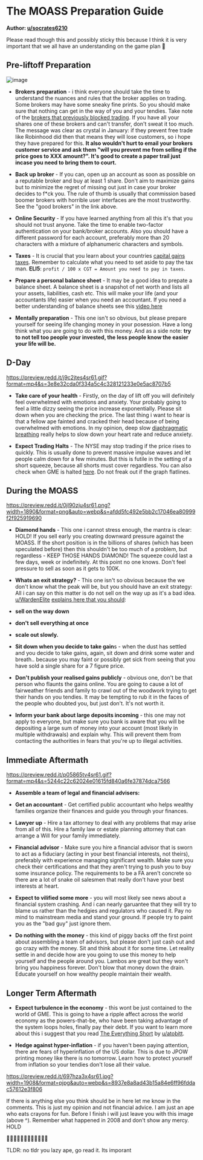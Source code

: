 # The MOASS Preparation Guide

**Author: [u/socrates6210](https://www.reddit.com/user/socrates6210/)**

Please read though this and possibly sticky this because I think it is very important that we all have an understanding on the game plan 🚀

## Pre-liftoff Preparation
![image](https://user-images.githubusercontent.com/82035192/113906295-15baec80-97a2-11eb-87af-8a33e60d20e5.png)

- **Brokers preparation** - i think everyone should take the time to understand the nuances and rules that the broker applies on trading. Some brokers may have some sneaky fine prints. So you should make sure that nothing can get in the way of you and your tendies. Take note of the [brokers that previously blocked trading](https://www.reddit.com/r/stocks/comments/l8rhr3/weekend_gme_thread_homework_for_all_lets_stop/). If you have all your shares one of these brokers and can't transfer, don't sweat it too much. The message was clear as crystal in January: if they prevent free trade like Robinhood did then that means they will lose customers, so i hope they have prepared for this. **It also wouldn't hurt to email your brokers customer service and ask them "will you prevent me from selling if the price goes to XXX amount?". It's good to create a paper trail just incase you need to bring them to court.**

- **Back up broker** - If you can, open up an account as soon as possible on a reputable broker and buy at least 1 share. Don't aim to maximize gains but to minimize the regret of missing out just in case your broker decides to f*ck you. The rule of thumb is usually that commission based boomer brokers with horrible user interfaces are the most trustworthy. See the "good brokers" in the link above.

- **Online Security** - If you have learned anything from all this it's that you should not trust anyone. Take the time to enable two-factor authentication on your bank/broker accounts. Also you should have a different password for each account, preferably more than 20 characters with a mixture of alphanumeric characters and symbols.

- **Taxes** - It is crucial that you learn about your countries [capital gains taxes](https://www.investopedia.com/terms/c/capital_gains_tax.asp). Remember to calculate what you need to set aside to pay the tax man. **ELI5**: `profit / 100 x CGT = Amount you need to pay in taxes`.

- **Prepare a personal balance sheet** -  It may be a good idea to prepate a balance sheet. A balance sheet is a snapshot of net worth and lists all your assets, liabilities, cash etc. This will make your life (and your accountants life) easier when you need an accountant. If you need a better understanding of balance sheets see this [video here](https://www.youtube.com/watch?v=hhKO6MRvk_c)

- **Mentally preparation** - This one isn't so obvious, but please prepare yourself for seeing life changing money in your posession. Have a long think what you are going to do with this money. And as a side note: **try to not tell too people your invested, the less people know the easier your life will be.**

## D-Day
https://preview.redd.it/j9c2jtes4sr61.gif?format=mp4&s=3e8e32cda0f334a5c4c328121233e0e5ac8707b5

- **Take care of your health** - Firstly, on the day of lift off you will definitely feel overwhelmed with emotions and anxiety. Your probably going to feel a little dizzy seeing the price increase exponentially. Please sit down when you are checking the price. The last thing i want to hear is that a fellow ape fainted and cracked their head because of being overwhelmed with emotions. In my opinion, deep slow [diaphragmatic breathing](https://my.clevelandclinic.org/health/articles/9445-diaphragmatic-breathing) really helps to slow down your heart rate and reduce anxiety.

- **Expect Trading Halts** - The NYSE may stop trading if the price rises to quickly. This is usually done to prevent massive impulse waves and let people calm down for a few minutes. But this is futile in the setting of a short squeeze, because all shorts must cover regardless. You can also check when GME is halted [here](https://www.nyse.com/trade-halt-current). Do not freak out if the graph flatlines.

## During the MOASS
https://preview.redd.it/0jl90zju4sr61.png?width=1890&format=png&auto=webp&s=afdd5fc492e5bb2c17046ea80999f2f925919690

- **Diamond hands** - This one i cannot stress enough, the mantra is clear: HOLD! If you sell early you creating downward pressure against the MOASS. If the short position is in the billions of shares (which has been speculated before) then this shouldn't be too much of a problem, but regardless - KEEP THOSE HANDS DIAMOND! The squeeze could last a few days, week or indefinitely. At this point no one knows. Don't feel pressure to sell as soon as it gets to 100K.

- **Whats an exit strategy?** - This one isn't so obvious because the we don't know what the peak will be, but you should have an exit strategy: All i can say on this matter is do not sell on the way up as it's a bad idea. [u/WardenElite](https://www.reddit.com/u/WardenElite/) [explains here that you should](https://www.reddit.com/r/GME/comments/m073v6/exit_strategy_dd_a_comprehensive_guide_to/):
- **sell on the way down**
- **don't sell everything at once**
- **scale out slowly.**

- **Sit down when you decide to take gain**s - when the dust has settled and you decide to take gains, again, sit down and drink some water and breath.. because you may faint or possibly get sick from seeing that you have sold a single share for a 7 figure price.

- **Don't publish your realised gains publicly** - obvious one, don't be that person who flaunts the gains online. You are going to cause a lot of fairweather friends and family to crawl out of the woodwork trying to get their hands on you tendies. It may be tempting to rub it in the faces of the people who doubted you, but just don't. It's not worth it.

- **Inform your bank about large deposits incoming** - this one may not apply to everyone, but make sure you bank is aware that you will be depositing a large sum of money into your account (most likely in multiple withdrawals) and explain why. This will prevent them from contacting the authorities in fears that you're up to illegal activities.

## Immediate Aftermath
https://preview.redd.it/p05865tv4sr61.gif?format=mp4&s=5244c22c62024e01615fd840a6fe37874dca7566

- **Assemble a team of legal and financial advisers:**
- **Get an accountant** - Get certified public accountant who helps wealthy families organize their finances and guide you through your finances.
- **Lawyer up** - Hire a tax attorney to deal with any problems that may arise from all of this. Hire a family law or estate planning attorney that can arrange a Will for your family immediately.

- **Financial advisor** - Make sure you hire a financial advisor that is sworn to act as a fiduciary (acting in your best financial interests, not theirs), preferably with experience managing significant wealth. Make sure you check their certifications and that they aren't trying to push you to buy some insurance policy. The requirements to be a FA aren't concrete so there are a lot of snake oil salesmen that really don't have your best interests at heart.

- **Expect to vilified some more** - you will most likely see news about a financial system crashing. And i can nearly garuantee that they will try to blame us rather than the hedgies and regulators who caused it. Pay no mind to mainstream media and stand your ground. If people try to paint you as the "bad guy" just ignore them.

- **Do nothing with the money** - this kind of piggy backs off the first point about assembling a team of advisors, but please don't just cash out and go crazy with the money. Sit and think about it for some time. Let reality settle in and decide how are you going to use this money to help yourself and the people around you. Lambos are great but they won't bring you happiness forever. Don't blow that money down the drain. Educate yourself on how wealthy people maintain their wealth.

## Longer Term Aftermath
- **Expect turbulence in the economy** - this wont be just contained to the world of GME. This is going to have a ripple affect across the world economy as the powers-that-be, who have been taking advantage of the system loops holes, finally pay their debt. If you want to learn more about this i suggest that you read [The Everything Short](https://www.reddit.com/r/GME/comments/mgucv2/the_everything_short/) by [u/atobitt](https://www.reddit.com/u/atobitt/).

- **Hedge against hyper-inflation** - if you haven't been paying attention, there are fears of hyperinflation of the US dollar. This is due to JPOW printing money like there is no tomorrow. Learn how to protect yourself from inflation so your tendies don't lose all their value.

https://preview.redd.it/697hza3x4sr61.jpg?width=1908&format=pjpg&auto=webp&s=8937e8a8ad43b15a84e6ff96fddac57612e3f806

If there is anything else you think should be in here let me know in the comments. This is just my opinion and not financial advice. I am just an ape who eats crayons for fun. Before I finish i will just leave you with this image (above ^). Remember what happened in 2008 and don't show any mercy. HOLD

🚀🚀🚀🚀🚀🚀🚀🚀🚀🚀🚀🚀


TLDR: no tldr you lazy ape, go read it. Its imporant
